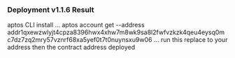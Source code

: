 ### Deployment v1.1.6 Result
aptos CLI install
...
aptos account get --address addr1qxewzwlyjt4cpza8396hwx4xhw7m8wk9sa8l2fwfvzkzk4qeu4eysq0mc7dz7zq2mry57vznrf68xa5yef0t7t0nuynsxu9w06
...
run this replace to your address then the contract address deployed
